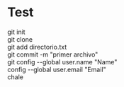 # Test
git init <br>
git clone <br>
git add directorio.txt <br>
git commit -m "primer archivo" <br>
git config --global user.name "Name" <br>
config --global user.email "Email"<br>
chale
